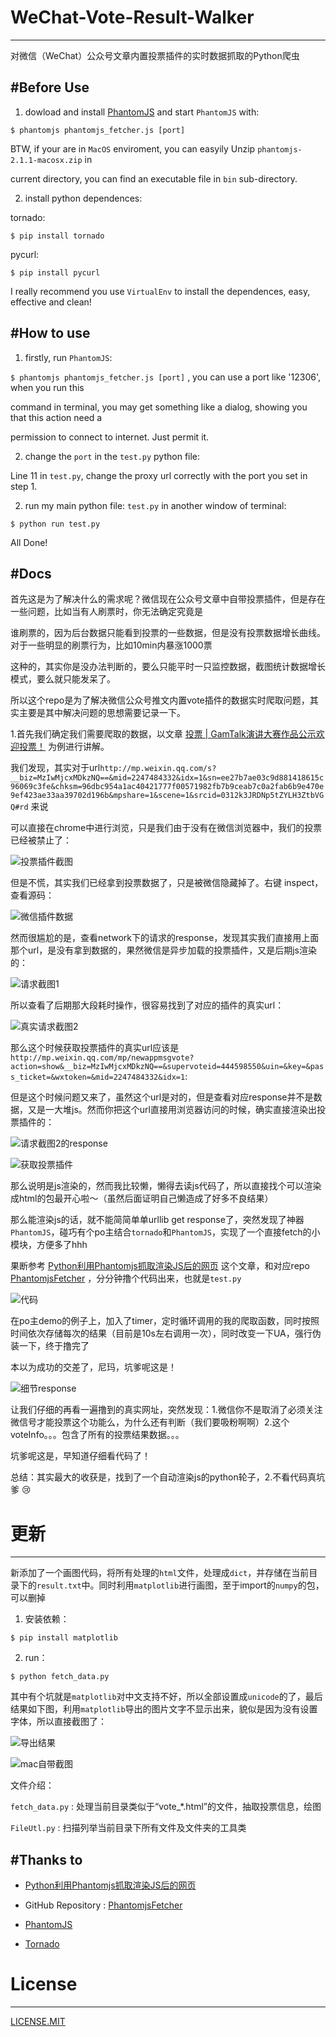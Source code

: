 # WeChat-Vote-Result-Walker
---------------------------

对微信（WeChat）公众号文章内置投票插件的实时数据抓取的Python爬虫


#Before Use
-----------

1. dowload and install [PhantomJS](http://phantomjs.org/download.html) and start `PhantomJS` with:

  `$ phantomjs phantomjs_fetcher.js [port]`

  BTW, if your are in `MacOS` enviroment, you can easyily Unzip `phantomjs-2.1.1-macosx.zip` in 

  current directory, you can find an executable file in `bin` sub-directory.


2. install python dependences:

  tornado:

  `$ pip install tornado`

  pycurl:

  `$ pip install pycurl`

  I really recommend you use `VirtualEnv` to install the dependences, easy, effective and clean!


#How to use
-----------
1. firstly, run `PhantomJS`:

  `$ phantomjs phantomjs_fetcher.js [port]` , you can use a port like '12306', when you run this 

  command in terminal, you may get something like a dialog, showing you that this action need a 

  permission to connect to internet. Just permit it.

2. change the `port` in the `test.py` python file:
  
  Line 11 in `test.py`, change the proxy url correctly with the port you set in step 1.

2. run my main python file: `test.py` in another window of terminal:

  `$ python run test.py`

  All Done!


#Docs
-----

首先这是为了解决什么的需求呢？微信现在公众号文章中自带投票插件，但是存在一些问题，比如当有人刷票时，你无法确定究竟是

谁刷票的，因为后台数据只能看到投票的一些数据，但是没有投票数据增长曲线。对于一些明显的刷票行为，比如10min内暴涨1000票

这种的，其实你是没办法判断的，要么只能平时一只监控数据，截图统计数据增长模式，要么就只能发呆了。

所以这个repo是为了解决微信公众号推文内置vote插件的数据实时爬取问题，其实主要是其中解决问题的思想需要记录一下。

1.首先我们确定我们需要爬取的数据，以文章 [投票 | GamTalk演讲大赛作品公示欢迎投票！](http://mp.weixin.qq.com/s?__biz=MzIwMjcxMDkzNQ==&mid=2247484332&idx=1&sn=ee27b7ae03c9d881418615c96069c3fe&chksm=96dbc954a1ac40421777f00571982fb7b9ceab7c0a2fab6b9e470e9ef423ae33aa39702d196b&mpshare=1&scene=1&srcid=0312k3JRDNp5tZYLH3ZtbVGQ#rd) 为例进行讲解。

我们发现，其实对于url`http://mp.weixin.qq.com/s?__biz=MzIwMjcxMDkzNQ==&mid=2247484332&idx=1&sn=ee27b7ae03c9d881418615c96069c3fe&chksm=96dbc954a1ac40421777f00571982fb7b9ceab7c0a2fab6b9e470e9ef423ae33aa39702d196b&mpshare=1&scene=1&srcid=0312k3JRDNp5tZYLH3ZtbVGQ#rd` 来说

可以直接在chrome中进行浏览，只是我们由于没有在微信浏览器中，我们的投票已经被禁止了：

![投票插件截图](https://github.com/BigDipper7/WeChat-Vote-Result-Walker/raw/master/doc/ss1.png)

但是不慌，其实我们已经拿到投票数据了，只是被微信隐藏掉了。右键 inspect，查看源码：

![微信插件数据](https://github.com/BigDipper7/WeChat-Vote-Result-Walker/raw/master/doc/ss2.png)

然而很尴尬的是，查看network下的请求的response，发现其实我们直接用上面那个url，是没有拿到数据的，果然微信是异步加载的投票插件，又是后期js渲染的：

![请求截图1](https://github.com/BigDipper7/WeChat-Vote-Result-Walker/raw/master/doc/ss3.png)

所以查看了后期那大段耗时操作，很容易找到了对应的插件的真实url：

![真实请求截图2](https://github.com/BigDipper7/WeChat-Vote-Result-Walker/raw/master/doc/ss4.png)

那么这个时候获取投票插件的真实url应该是`http://mp.weixin.qq.com/mp/newappmsgvote?action=show&__biz=MzIwMjcxMDkzNQ==&supervoteid=444598550&uin=&key=&pass_ticket=&wxtoken=&mid=2247484332&idx=1`:

但是这个时候问题又来了，虽然这个url是对的，但是查看对应response并不是数据，又是一大堆js。然而你把这个url直接用浏览器访问的时候，确实直接渲染出投票插件的：

![请求截图2的response](https://github.com/BigDipper7/WeChat-Vote-Result-Walker/raw/master/doc/ss5.png)

![获取投票插件](https://github.com/BigDipper7/WeChat-Vote-Result-Walker/raw/master/doc/ss6.png)

那么说明是js渲染的，然而我比较懒，懒得去读js代码了，所以直接找个可以渲染成html的包最开心啦～（虽然后面证明自己懒造成了好多不良结果）

那么能渲染js的话，就不能简简单单urllib get response了，突然发现了神器`PhantomJS`，碰巧有个po主结合`tornado`和`PhantomJS`，实现了一个直接fetch的小模块，方便多了hhh

果断参考 [Python利用Phantomjs抓取渲染JS后的网页](http://guoze.me/2015/01/19/python-phantomjs-crawler/) 这个文章，和对应repo [PhantomjsFetcher](https://github.com/2shou/PhantomjsFetcher) ，分分钟撸个代码出来，也就是`test.py`

![代码](https://github.com/BigDipper7/WeChat-Vote-Result-Walker/raw/master/doc/ss7.png)

在po主demo的例子上，加入了timer，定时循环调用的我的爬取函数，同时按照时间依次存储每次的结果（目前是10s左右调用一次），同时改变一下UA，强行伪装一下，终于撸完了

本以为成功的交差了，尼玛，坑爹呢这是！

![细节response](https://github.com/BigDipper7/WeChat-Vote-Result-Walker/raw/master/doc/ss8.png)

让我们仔细的再看一遍撸到的真实网址，突然发现：1.微信你不是取消了必须关注微信号才能投票这个功能么，为什么还有判断（我们要吸粉啊啊）2.这个voteInfo。。。包含了所有的投票结果数据。。。

坑爹呢这是，早知道仔细看代码了！

总结：其实最大的收获是，找到了一个自动渲染js的python轮子，2.不看代码真坑爹 😢


# 更新
------
新添加了一个画图代码，将所有处理的`html`文件，处理成`dict`，并存储在当前目录下的`result.txt`中。同时利用`matplotlib`进行画图，至于import的`numpy`的包，可以删掉

1. 安装依赖：

`$ pip install matplotlib` 

2. run：

`$ python fetch_data.py`

其中有个坑就是`matplotlib`对中文支持不好，所以全部设置成`unicode`的了，最后结果如下图，利用`matplotlib`导出的图片文字不显示出来，貌似是因为没有设置字体，所以直接截图了：

![导出结果](https://github.com/BigDipper7/WeChat-Vote-Result-Walker/raw/master/doc/figure_res.png)

![mac自带截图](https://github.com/BigDipper7/WeChat-Vote-Result-Walker/raw/master/doc/figure_vote_res.png)

文件介绍：

`fetch_data.py` : 处理当前目录类似于“vote_*.html”的文件，抽取投票信息，绘图

`FileUtl.py` : 扫描列举当前目录下所有文件及文件夹的工具类


#Thanks to
----------

- [Python利用Phantomjs抓取渲染JS后的网页](http://guoze.me/2015/01/19/python-phantomjs-crawler/)

- GitHub Repository : [PhantomjsFetcher](https://github.com/2shou/PhantomjsFetcher)

- [PhantomJS](http://phantomjs.org/download.html)

- [Tornado](https://github.com/tornadoweb/tornado)


# License
---------

[LICENSE.MIT](https://github.com/BigDipper7/WeChat-Vote-Result-Walker/blob/master/LICENSE)